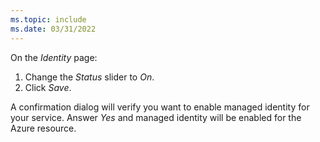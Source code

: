 ```yaml
---
ms.topic: include
ms.date: 03/31/2022
---
```

On the *Identity* page:

1. Change the *Status* slider to *On*.
1. Click *Save*.

A confirmation dialog will verify you want to enable managed identity for your service.  Answer *Yes* and managed identity will be enabled for the Azure resource.